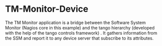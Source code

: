 # TM-Monitor-Device
The TM Monitor application is a bridge between the  Software System Monitor (Nagios core in this example) and the tango hierarchy (developed with the help of the tango controls framework) . It gathers information from the SSM and report it to any device server that subscribe to its attributes.

